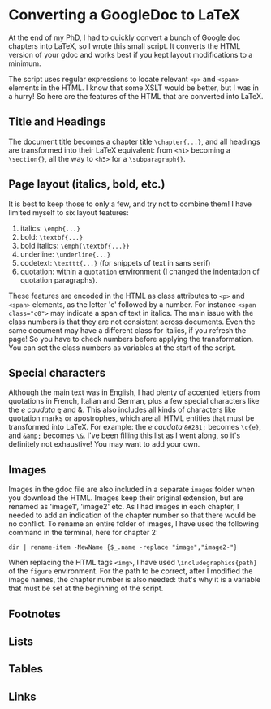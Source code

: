 # Converting a GoogleDoc to LaTeX

At the end of my PhD, I had to quickly convert a bunch of Google doc chapters into LaTeX, so I wrote this small script. It converts the HTML version of your gdoc and works best if you kept layout modifications to a minimum.

The script uses regular expressions to locate relevant `<p>` and `<span>` elements in the HTML. I know that some XSLT would be better, but I was in a hurry! So here are the features of the HTML that are converted into LaTeX.

## Title and Headings
The document title becomes a chapter title `\chapter{...}`, and all headings are transformed into their LaTeX equivalent: from `<h1>` becoming a `\section{}`, all the way to `<h5>` for a `\subparagraph{}`.

## Page layout  (italics, bold, etc.)
It is best to keep those to only a few, and try not to combine them! I have limited myself to six layout features: 
1) italics: `\emph{...}`
2) bold: `\textbf{...}`
3) bold italics: `\emph{\textbf{...}}`
4) underline: `\underline{...}`
5) codetext: `\texttt{...}` (for snippets of text in sans serif)
6) quotation: within a `quotation` environment (I changed the indentation of quotation paragraphs).

These features are encoded in the HTML as class attributes to `<p>` and `<span>` elements, as the letter 'c' followed by a number. For instance `<span class="c0">` may indicate a span of text in italics. The main issue with the class numbers is that they are not consistent across documents. Even the same document may have a different class for italics, if you refresh the page! So you have to check numbers before applying the transformation. You can set the class numbers as variables at the start of the script.

## Special characters
Although the main text was in English, I had plenty of accented letters from quotations in French, Italian and German, plus a few special characters like the _e caudata_ &#281; and &amp;. This also includes all kinds of characters like quotation marks or apostrophes, which are all HTML entities that must be transformed into LaTeX. For example: the _e caudata_ `&#281;` becomes `\c{e}`, and `&amp;` becomes `\&`. I've been filling this list as I went along, so it's definitely not exhaustive! You may want to add your own.

## Images
Images in the gdoc file are also included in a separate `images` folder when you download the HTML. Images keep their original extension, but are renamed as 'image1', 'image2' etc. As I had images in each chapter, I needed to add an indication of the chapter number so that there would be no conflict. To rename an entire folder of images, I have used the following command in the terminal, here for chapter 2:

`dir | rename-item -NewName {$_.name -replace "image","image2-"}`

When replacing the HTML tags `<img>`, I have used `\includegraphics{path}` of the `figure` environment. For the path to be correct, after I modified the image names, the chapter number is also needed: that's why it is a variable that must be set at the beginning of the script.

## Footnotes

## Lists

## Tables

## Links
